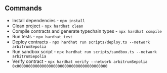 ## Commands

- Install dependencies - `npm install`
- Clean project - `npx hardhat clean`
- Compile contracts and generate typechain types - `npx hardhat compile`
- Run tests - `npx hardhat test`
- Deploy contracts - `npx hardhat run scripts/deploy.ts --network arbitrumSepolia`
- Run sandbox script - `npx hardhat run scripts/sandbox.ts --network arbitrumSepolia`
- Verify contract - `npx hardhat verify --network arbitrumSepolia 0x0000000000000000000000000000000000000000`
